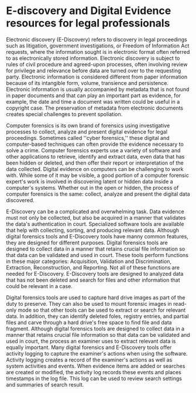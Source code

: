 # E-discovery and Digital Evidence resources for legal professionals 

Electronic discovery (E-Discovery) refers to discovery in legal proceedings such as litigation, government investigations, or Freedom of Information Act requests, where the information sought is in electronic format often referred to as electronically stored information. Electronic discovery is subject to rules of civil procedure and agreed-upon processes, often involving review for privilege and relevance before data are turned over to the requesting party. Electronic information is considered different from paper information because of its intangible form, volume, transience and persistence. Electronic information is usually accompanied by metadata that is not found in paper documents and that can play an important part as evidence, for example, the date and time a document was written could be useful in a copyright case. The preservation of metadata from electronic documents creates special challenges to prevent spoliation.

Computer forensics is its own brand of forensics using investigative processes to collect, analyze and present digital evidence for legal proceedings. Sometimes called ''cyber forensics,'' these digital and computer-based techniques can often provide the evidence necessary to solve a crime. Computer forensics experts use a variety of software and other applications to retrieve, identify and extract data, even data that has been hidden or deleted, and then offer their report or interpretation of the data collected. Digital evidence on computers can be challenging to work with. While some of it may be visible, a good portion of a computer forensic expert's work is involved in discovering latent or hidden data inside a computer's systems. Whether out in the open or hidden, the process of computer forensics is the same: collect, analyze and present the digital data discovered.

E-Discovery can be a complicated and overwhelming task. Data evidence must not only be collected, but also be acquired in a manner that validates the data's authentication in court. Specialized software tools are available that help with collecting, sorting, and producing relevant data. Although digital forensics tools and E-Discovery tools have manny common features, they are designed for different purposes. Digital forensics tools are designed to collect data in a manner that retains crucial file information so that data can be validated and used in court. These tools perform functions in these major categories: Acquisition, Validation and Discrimination, Extraction, Reconstruction, and Reporting. Not all of these functions are needed for E-Discovery. E-Discovery tools are designed to analyzed data that has not been deleted and search for files and other information that could be relevant in a case. 

Digital forensics tools are used to capture hard drive images as part of the duty to preserve. They can also be used to mount forensic images in read-only mode so that other tools can be used to extract or search for relevant data. In addition, they can identify deleted foles, registry entries, and partial files and carve through a hard drive's free space to find file and data fragment. Although digital forensics tools are designed to collect data in a manner that retains crucial file information so that data can be validated and used in court, the process an examiner uses to extract relevant data is equally important. Many digital forensics and E-Discovery tools offer activity logging to capture the examiner's actions when using the software. Activity logging creates a record of the examiner's actions as well as system activities and events. When evidence items are added or searches are created or modified, the activity log records these events and places timestamps in the log file. This log can be used to review search settings and summaries of search result. 

## 
